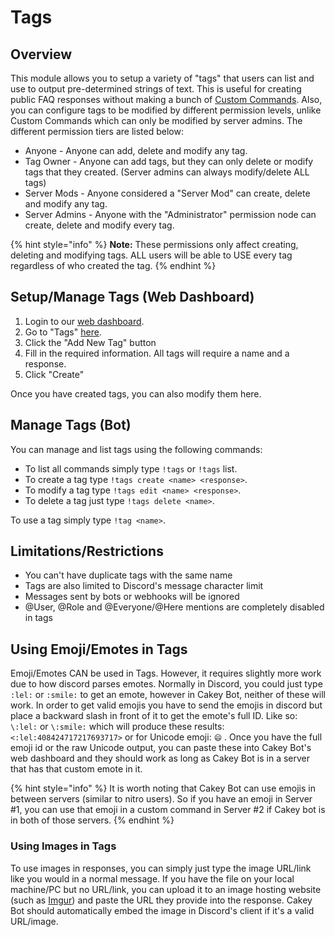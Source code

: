 # Tags

## Overview

This module allows you to setup a variety of "tags" that users can list and use to output pre-determined strings of text. This is useful for creating public FAQ responses without making a bunch of [Custom Commands](custom-commands.md). Also, you can configure tags to be modified by different permission levels, unlike Custom Commands which can only be modified by server admins. The different permission tiers are listed below:

* Anyone - Anyone can add, delete and modify any tag.
* Tag Owner - Anyone can add tags, but they can only delete or modify tags that they created. \(Server admins can always modify/delete ALL tags\)
* Server Mods - Anyone considered a "Server Mod" can create, delete and modify any tag.
* Server Admins - Anyone with the "Administrator" permission node can create, delete and modify every tag.

{% hint style="info" %}
**Note:** These permissions only affect creating, deleting and modifying tags. ALL users will be able to USE every tag regardless of who created the tag.
{% endhint %}

## Setup/Manage Tags \(Web Dashboard\)

1. Login to our [web dashboard](https://cakeybot.app/dashboard/).
2. Go to "Tags" [here](https://cakeybot.app/dashboard/public/tags).
3. Click the "Add New Tag" button
4. Fill in the required information. All tags will require a name and a response.
5. Click "Create"

Once you have created tags, you can also modify them here.

## Manage Tags \(Bot\)

You can manage and list tags using the following commands:

* To list all commands simply type `!tags` or `!tags` list. 
* To create a tag type `!tags create <name> <response>`.
* To modify a tag type `!tags edit <name> <response>`.
* To delete a tag just type `!tags delete <name>`.

To use a tag simply type `!tag <name>`.

## Limitations/Restrictions

* You can't have duplicate tags with the same name
* Tags are also limited to Discord's message character limit
* Messages sent by bots or webhooks will be ignored
* @User, @Role and @Everyone/@Here mentions are completely disabled in tags

## Using Emoji/Emotes in Tags

Emoji/Emotes CAN be used in Tags. However, it requires slightly more work due to how discord parses emotes. Normally in Discord, you could just type `:lel:` or `:smile:` to get an emote, however in Cakey Bot, neither of these will work. In order to get valid emojis you have to send the emojis in discord but place a backward slash in front of it to get the emote's full ID. Like so: `\:lel:` or `\:smile:` which will produce these results: `<:lel:408424717217693717>` or for Unicode emoji: `😄` . Once you have the full emoji id or the raw Unicode output, you can paste these into Cakey Bot's web dashboard and they should work as long as Cakey Bot is in a server that has that custom emote in it.

{% hint style="info" %}
It is worth noting that Cakey Bot can use emojis in between servers \(similar to nitro users\). So if you have an emoji in Server \#1, you can use that emoji in a custom command in Server \#2 if Cakey bot is in both of those servers.
{% endhint %}

### Using Images in Tags

To use images in responses, you can simply just type the image URL/link like you would in a normal message. If you have the file on your local machine/PC but no URL/link, you can upload it to an image hosting website \(such as [Imgur](https://imgur.com/upload)\) and paste the URL they provide into the response. Cakey Bot should automatically embed the image in Discord's client if it's a valid URL/image.

